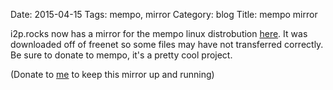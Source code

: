 Date: 2015-04-15
Tags: mempo, mirror
Category: blog
Title: mempo mirror


i2p.rocks now has a mirror for the mempo linux distrobution [here](/mempo/).
It was downloaded off of freenet so some files may have not transferred correctly.
Be sure to donate to mempo, it's a pretty cool project.

(Donate to [me](/static/btc.png) to keep this mirror up and running)
